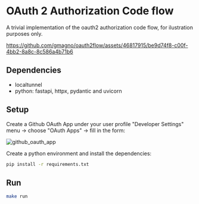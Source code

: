 # OAuth 2 Authorization Code flow

A trivial implementation of the oauth2 authorization code flow, for ilustration purposes only.

https://github.com/gmagno/oauth2flow/assets/46817915/be9d74f8-c00f-4bb2-8a8c-8c586a4b71b6

## Dependencies

- localtunnel
- python: fastapi, httpx, pydantic and uvicorn

## Setup

Create a Github OAuth App under your user profile "Developer Settings" menu -> choose "OAuth Apps" -> fill in the form:

![github_oauth_app](https://github.com/gmagno/oauth2flow/assets/46817915/2f831b33-db2a-4bfb-9bdb-8b7187f3cae4)

Create a python environment and install the dependencies:

```bash
pip install -r requirements.txt
```

## Run

```bash
make run
```
